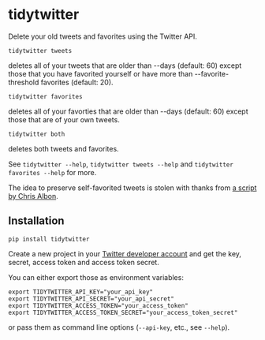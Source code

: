 # tidytwitter

Delete your old tweets and favorites using the Twitter API.

```
tidytwitter tweets
```

deletes all of your tweets that are older than --days (default: 60) except
those that you have favorited yourself or have more than --favorite-threshold
favorites (default: 20).

```
tidytwitter favorites
```
deletes all of your favorties that are older than --days (default: 60)
except those that are of your own tweets.

```
tidytwitter both
```
deletes both tweets and favorites.

See `tidytwitter --help`, `tidytwitter tweets --help` and `tidytwitter favorites
--help` for more.

The idea to preserve self-favorited tweets is stolen with thanks from [a script
by Chris
Albon](https://gist.github.com/chrisalbon/b9bd4a6309c9f5f5eeab41377f27a670).

## Installation

```
pip install tidytwitter
```

Create a new project in your [Twitter developer
account](https://developer.twitter.com/apps) and get the key, secret, access
token and access token secret.

You can either export those as environment variables:

```
export TIDYTWITTER_API_KEY="your_api_key"
export TIDYTWITTER_API_SECRET="your_api_secret"
export TIDYTWITTER_ACCESS_TOKEN="your_access_token"
export TIDYTWITTER_ACCESS_TOKEN_SECRET="your_access_token_secret"
```

or pass them as command line options (`--api-key`, etc., see `--help`).
